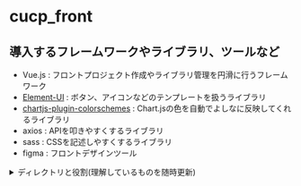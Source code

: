 # cucp_front

## 導入するフレームワークやライブラリ、ツールなど

- Vue.js   : フロントプロジェクト作成やライブラリ管理を円滑に行うフレームワーク
- [Element-UI](https://element.eleme.io/#/en-US) : ボタン、アイコンなどのテンプレートを扱うライブラリ
- [chartjs-plugin-colorschemes](https://nagix.github.io/chartjs-plugin-colorschemes/) : Chart.jsの色を自動でよしなに反映してくれるライブラリ
- axios    : APIを叩きやすくするライブラリ
- sass     : CSSを記述しやすくするライブラリ
- figma    : フロントデザインツール

<details><summary>ディレクトリと役割(理解しているものを随時更新)</summary><div>

```dir
cucp_front
+ public
|  + css             :cssを格納する
|  + favicon.ico     :
|  + index.html      :
+ src
|  + assets          :pngなどのファイルが置いてある
|  + components      :パーツ化したコンテンツ(vueファイル)を格納する
|  |  + common       :全体共通部分を格納する
|  + router
|  |  + index.js     :SPA(シングルページアプリケーション)対象とするvueを設定する
|  + store           :取得したデータを保持したり、特定の処理を行うコードを格納する場所
|  |  + index.js     :storeに定義した各jsを一括管理するためのファイル
|  + views           :SPAの対象となるコンテンツページたちをここに格納する
|  + App.vue         :共通ヘッダなど、全ページのテンプレートの役割をする。router-viewの箇所にrouter/index.jsで指定したものがSPAされる。
|  + main.js         :このVueプロジェクト全体でインポートするライブラリを記述するなど、Thymeleafのlayout.htmlみたいな役割を担う
+ build.config.js    :
+ package.json       :SpringBootで言うところのgradle。プロジェクトの設定ファイル
+ package-lock.json  :SpringBootで言うところのgradlew。package.jsonの編集ミスなどのバージョン齟齬等のトラブルを防ぐ

```

参考サイト

https://qiita.com/engineerhikaru/items/7fc77c571fb107d1eff1

https://qiita.com/tockn/items/2ce68b99e0839df52200

</div></details>

